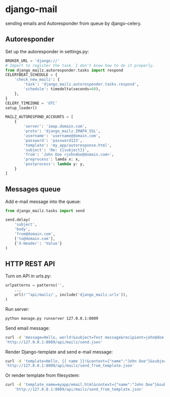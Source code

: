 # django-mail

sending emails and Autoresponder from queue by django-celery.

## Autoresponder

Set up the autoresponder in settings.py:
```py
BROKER_URL = 'django://'
# Import to register the task. I don't know how to do it properly.
from django_mailz.autoresponder.tasks import respond
CELERYBEAT_SCHEDULE = {
    'check_new_mailz': {
        'task': 'django_mailz.autoresponder.tasks.respond',
        'schedule': timedelta(seconds=60),
    },
}
CELERY_TIMEZONE = 'UTC'
setup_loader()

MAILZ_AUTORESPOND_ACCOUNTS = [
    {
        'server': 'imap.domain.com',
        'proto': 'django_mailz.IMAP4_SSL',
        'username': 'username@domain.com',
        'password': 'password123',
        'template': 'my_app/autoresponse.html',
        'subject': 'Re: {{subject}}',
        'from': 'John Doe <johndoe@domain.com>',
        'preprocess': lamda x: x,
        'postprocess': lambda y: y,
    }
]
```

## Messages queue

Add e-mail message into the queue:
```py
from django_mailz.tasks import send

send.delay(
    'subject',
    'body',
    'from@domain.com',
    ['to@domain.com'],
    {'X-Header': 'Value'}
)
```

## HTTP REST API

Turn on API in urls.py:
```py
urlpatterns = patterns('',
    ...
    url(r'^api/mailz/', include('django_mailz.urls')),
)
```

Run server:
```sh
python manage.py runserver 127.0.0.1:8089
```

Send email message:
```sh
curl -d 'message=Hello, world!&subject=Test message&recipient=john@doe.com&sender=jane@doe.com' \
'http://127.0.0.1:8089/api/mailz/send.json'
```

Render Django-template and send e-mail message:
```sh
curl -d 'template=Hello, {{ name }}!&context={"name":"John Doe"}&subject=Test message&recipient=john@doe.com&sender=jane@doe.com' \
'http://127.0.0.1:8089/api/mailz/send_from_template.json'
```

Or render template from filesystem:
```sh
curl -d 'template_name=myapp/email.html&context={"name":"John Doe"}&subject=Test message&recipient=john@doe.com&sender=jane@doe.com&content_type=text/html' \
    'http://127.0.0.1:8089/api/mailz/send_from_template.json'
```
